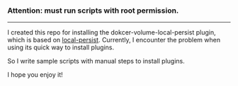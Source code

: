 ### Attention: must run scripts with root permission.
---
I created this repo for installing the dokcer-volume-local-persist plugin, which is based on [local-persist](https://github.com/MatchbookLab/local-persist).
Currently, I encounter the problem when using its quick way to install plugins.

So I write sample scripts with manual steps to install plugins.

I hope you enjoy it!
